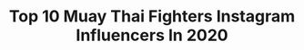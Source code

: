 ---
title: Top 10 Muay Thai Fighters Instagram Influencers In 2020
description: >-
  Find top muay thai fighters Instagram influencers in 2020. Most popular hashtags: #muaythai #life #k1 #fight.
platform: Instagram
profiles:
  - username: "samuelbark"
    fullname: >-
      Sammon Decker
    location: "Sweden"
    followers: 13381
    engagement: 732
    commentsToLikes: 0.031679
    avatar: "https://scontent-lht6-1.cdninstagram.com/v/t51.2885-19/s320x320/24177910_301201320373347_4125531789655539712_n.jpg?_nc_ht=scontent-lht6-1.cdninstagram.com&_nc_ohc=ZHf5mG0otEsAX-Hq8dM&oh=d2426757f481a83ffa98fdb1cfb2bf5e&oe=5EBBDBA3"
    verified: false
    hashtags: "#30yearsold, #sweden, #live, #to"
  - username: "liliandikmans"
    fullname: >-
      Lilian Dikmans
    location: "Australia"
    followers: 57835
    engagement: 214
    commentsToLikes: 0.024792
    avatar: "https://scontent-ams4-1.cdninstagram.com/v/t51.2885-19/s320x320/51246724_320516955246461_5172114804571111424_n.jpg?_nc_ht=scontent-ams4-1.cdninstagram.com&_nc_ohc=tktbuzyjbvQAX_uhRUR&oh=7a336c0f51779c2dafd287a1f3e10759&oe=5EBAD56F"
    verified: false
    hashtags: "#theiconicsport, #18yearsold, #perth, #sp"
  - username: "stmhe"
    fullname: >-
      
    location: "Australia"
    followers: 13878
    engagement: 1806
    commentsToLikes: 0.015233
    avatar: "https://scontent-lhr8-1.cdninstagram.com/v/t51.2885-19/s320x320/74804037_453716618670907_4800433621880012800_n.jpg?_nc_ht=scontent-lhr8-1.cdninstagram.com&_nc_ohc=cRoobo7kt7AAX9Uv1Wh&oh=0a8c3ced71d31e3eb957f1a18140e4e4&oe=5EBB1563"
    verified: false
    hashtags: "#elbow, #worldcuo, #fit, #champagne"
  - username: "cajaiba_phuketfightclub"
    fullname: >-
      Luis Cajaiba
    location: "Brazil"
    followers: 9341
    engagement: 916
    commentsToLikes: 0.011779
    avatar: "https://scontent-ams4-1.cdninstagram.com/v/t51.2885-19/s320x320/67539757_2298967636868323_729408583573176320_n.jpg?_nc_ht=scontent-ams4-1.cdninstagram.com&_nc_ohc=YDHX5qyKPPgAX-rYb0m&oh=54f0fac4347fe294a897c8d8a2336011&oe=5EB91588"
    verified: false
    hashtags: "#hard, #ring, #muaythai, #brasil"
  - username: "superlek789"
    fullname: >-
      🇹🇭🥊👊SUPERLEK KIATMOO 9🥊👊🇹🇭
    location: ""
    followers: 43550
    engagement: 264
    commentsToLikes: 0.006497
    avatar: "https://scontent-ams4-1.cdninstagram.com/v/t51.2885-19/s320x320/87713935_199908267919844_1629230985436463104_n.jpg?_nc_ht=scontent-ams4-1.cdninstagram.com&_nc_ohc=q_vbpvz0QHMAX_ZOl-7&oh=fdbe637cd1e2171f109e872de503a3cc&oe=5EB42FDC"
    verified: false
    hashtags: "#save"
  - username: "daniella_shoot"
    fullname: >-
      daniella❤️shutov
    location: ""
    followers: 52910
    engagement: 737
    commentsToLikes: 0.023809
    avatar: "https://instagram.fanu2-1.fna.fbcdn.net/v/t51.2885-19/s320x320/84499260_636665740441325_2647509912468324352_n.jpg?_nc_ht=instagram.fanu2-1.fna.fbcdn.net&_nc_ohc=CCteJACf-uEAX_9uKAC&oh=bedb9fb62f151b46c6e66a98e2ca5da5&oe=5EB2CEE6"
    verified: false
    hashtags: "#muaythai, #glory, #fightlive, #athleteslife"
  - username: "garethworthington"
    fullname: >-
      Gareth Worthington
    location: "Thailand"
    followers: 81379
    engagement: 140
    commentsToLikes: 0.012600
    avatar: "https://scontent-lhr8-1.cdninstagram.com/v/t51.2885-19/s320x320/88281178_245496363129743_3533447488222527488_n.jpg?_nc_ht=scontent-lhr8-1.cdninstagram.com&_nc_ohc=m6D4wge6k7IAX_6K8uh&oh=a5383ff9cb3612ff748f5b9dc6a27224&oe=5EB05B83"
    verified: false
    hashtags: "#details, #sundayselfie, #authorsofinstagram, #switzerland"
  - username: "katfreemanfitness"
    fullname: >-
      Kat Freeman
    location: "United Kingdom"
    followers: 46604
    engagement: 133
    commentsToLikes: 0.139587
    avatar: "https://scontent-amt2-1.cdninstagram.com/v/t51.2885-19/s320x320/81789200_2274458099519194_5580005400540872704_n.jpg?_nc_ht=scontent-amt2-1.cdninstagram.com&_nc_ohc=9uKd_8PY0PEAX9xItM8&oh=a14ac622b37a0815c6dc05fd203fc5b2&oe=5EBBFDBB"
    verified: false
    hashtags: "#newhobby, #pullups, #catchflights, #nahimjoking"
  - username: "hansmolenkamp"
    fullname: >-
      Hans Molenkamp
    location: "United States"
    followers: 163568
    engagement: 225
    commentsToLikes: 0.072148
    avatar: "https://scontent-lhr8-1.cdninstagram.com/v/t51.2885-19/s320x320/66600213_2385054144942633_4940675178951606272_n.jpg?_nc_ht=scontent-lhr8-1.cdninstagram.com&_nc_ohc=hX8NuPJebRcAX_gGhiC&oh=f49d040af370f6fdab986debb5620562&oe=5EB9A405"
    verified: true
    hashtags: "#quarantine, #stayhome, #crushquarantine, #muaythai"
  - username: "emersonfalcaovieira"
    fullname: >-
      Emerson Falcão
    location: "Thailand"
    followers: 29209
    engagement: 266
    commentsToLikes: 0.019503
    avatar: "https://scontent-lhr8-1.cdninstagram.com/v/t51.2885-19/s320x320/70112577_2988644094694764_4471861571399712768_n.jpg?_nc_ht=scontent-lhr8-1.cdninstagram.com&_nc_ohc=L0jnTNNYW1oAX-dI_vE&oh=9b07dae9b6a4fb43b01b413212c66f59&oe=5EB8E4C7"
    verified: false
    hashtags: "#thomazbarcellosnutri, #dutchkickboxing, #muaythai, #k1"
---